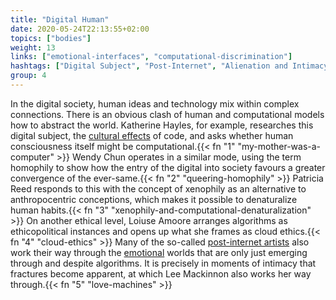 ```yaml
---
title: "Digital Human"
date: 2020-05-24T22:13:55+02:00
topics: ["bodies"]
weight: 13
links: ["emotional-interfaces", "computational-discrimination"]
hashtags: ["Digital Subject", "Post-Internet", "Alienation and Intimacy"]
group: 4
---
```


In the digital society, human ideas and technology mix within complex connections. There is an obvious clash of human and computational models how to abstract the world. Katherine Hayles, for example, researches this digital subject, the [cultural effects](https://pdfs.semanticscholar.org/d009/646e46ae849d535272a5ad4d1a5a75caa514.pdf) of code, and asks whether human consciousness itself might be computational.{{< fn "1" "my-mother-was-a-computer" >}} Wendy Chun operates in a similar mode, using the term homophily to show how the entry of the digital into society favours a greater convergence of the ever-same.{{< fn "2" "queering-homophily" >}} Patricia Reed responds to this with the concept of xenophily as an alternative to anthropocentric conceptions, which makes it possible to denaturalize human habits.{{< fn "3" "xenophily-and-computational-denaturalization" >}} On another ethical level, Loiuse Amoore arranges algorithms as ethicopolitical instances and opens up what she frames as cloud ethics.{{< fn "4" "cloud-ethics" >}} Many of the so-called [post-internet artists](https://mdbk.de/en/exhibitions/link-in-bio-kunst-nach-den-sozialen-medien/) also work their way through the [emotional](http://algorithmicintimacies.xyz/) worlds that are only just emerging through and despite algorithms. It is precisely in moments of intimacy that fractures become apparent, at which Lee Mackinnon also works her way through.{{< fn "5" "love-machines" >}}
